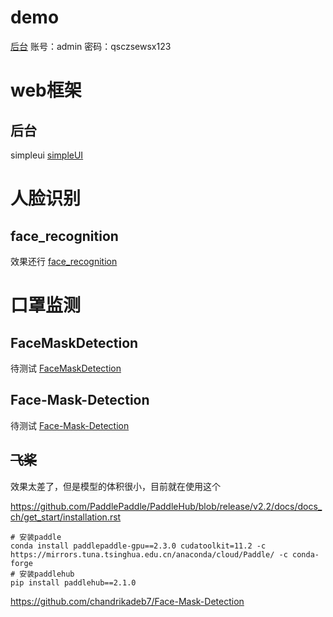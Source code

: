 
# demo
[后台](https://checkin.coderxiaomo.top/admin)
账号：admin
密码：qsczsewsx123

# web框架


## 后台
simpleui
[simpleUI](https://simpleui.72wo.com/docs/simpleui/QUICK.htm)

# 人脸识别
## face_recognition
效果还行
[face_recognition](https://github.com/ageitgey/face_recognition)

# 口罩监测

## FaceMaskDetection
待测试
[FaceMaskDetection](https://github.com/AIZOOTech/FaceMaskDetection)


## Face-Mask-Detection
待测试
[Face-Mask-Detection](https://github.com/chandrikadeb7/Face-Mask-Detection)

## ~~飞桨~~
效果太差了，但是模型的体积很小，目前就在使用这个

https://github.com/PaddlePaddle/PaddleHub/blob/release/v2.2/docs/docs_ch/get_start/installation.rst

```shell
# 安装paddle
conda install paddlepaddle-gpu==2.3.0 cudatoolkit=11.2 -c https://mirrors.tuna.tsinghua.edu.cn/anaconda/cloud/Paddle/ -c conda-forge 
# 安装paddlehub
pip install paddlehub==2.1.0
```
https://github.com/chandrikadeb7/Face-Mask-Detection



